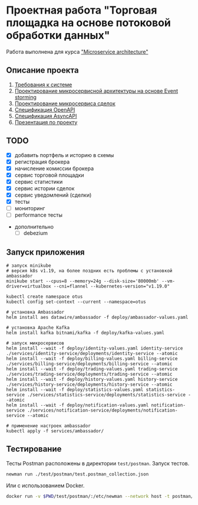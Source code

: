 # Проектная работа "Торговая площадка на основе потоковой обработки данных"

Работа выполнена для курса ["Microservice architecture"](https://otus.ru/lessons/microservice-architecture/)

## Описание проекта

1. [Требования к системе](docs/01_requirements.md)
2. [Проектирование микросервисной архитектуры на основе Event storming](docs/02_design.md)
3. [Проектирование микросервиса сделок](docs/03_trading_design.md)
4. [Спецификация OpenAPI](docs/public-api.yaml)
5. [Спецификация AsyncAPI](docs/async-api.yaml)
6. [Презентация по проекту](https://docs.google.com/presentation/d/1KrmSC7teapaxYjeN1FhxTqiPeEEtaix5PytTRu5WEwI/edit?usp=sharing)

## TODO

* [x] добавить портфель и историю в схемы
* [x] регистрация брокера
* [x] начисление комиссии брокера
* [x] сервис торговой площадки
* [x] сервис статистики
* [x] сервис истории сделок
* [x] сервис уведомлений (сделки)
* [x] тесты
* [ ] мониторинг
* [ ] performance тесты

* дополнительно
  * [ ] debezium

## Запуск приложения

```shell
# запуск minikube
# версия k8s v1.19, на более поздних есть проблемы с установкой ambassador
minikube start --cpus=8 --memory=24g --disk-size='80000mb' --vm-driver=virtualbox --cni=flannel --kubernetes-version="v1.19.0"

kubectl create namespace otus
kubectl config set-context --current --namespace=otus

# установка Ambassador
helm install aes datawire/ambassador -f deploy/ambassador-values.yaml

# установка Apache Kafka
helm install kafka bitnami/kafka -f deploy/kafka-values.yaml

# запуск микросервисов
helm install --wait -f deploy/identity-values.yaml identity-service ./services/identity-service/deployments/identity-service --atomic
helm install --wait -f deploy/billing-values.yaml billing-service ./services/billing-service/deployments/billing-service --atomic
helm install --wait -f deploy/trading-values.yaml trading-service ./services/trading-service/deployments/trading-service --atomic
helm install --wait -f deploy/history-values.yaml history-service ./services/history-service/deployments/history-service --atomic
helm install --wait -f deploy/statistics-values.yaml statistics-service ./services/statistics-service/deployments/statistics-service --atomic
helm install --wait -f deploy/notification-values.yaml notification-service ./services/notification-service/deployments/notification-service --atomic

# применение настроек ambassador
kubectl apply -f services/ambassador/
```

## Тестирование

Тесты Postman расположены в директории `test/postman`. Запуск тестов.

```bash
newman run ./test/postman/test.postman_collection.json
```

Или с использованием Docker.

```bash
docker run -v $PWD/test/postman/:/etc/newman --network host -t postman/newman:alpine run test.postman_collection.json
```
